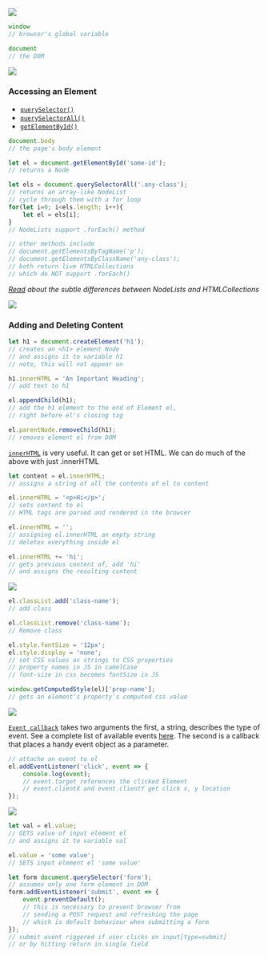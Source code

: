 ![](https://dummyimage.com/3000x2000/ffffff/000000.jpg&text=++++++++++++The+DOM++++++++++++)

```js
window
// browser's global variable

document
// the DOM
```



![](https://dummyimage.com/3000x1000/ffffff/000000.jpg&text=+)

### Accessing an Element

- [`querySelector()`](https://developer.mozilla.org/en-US/docs/Web/API/Document/querySelector) 
- [`querySelectorAll()`](https://developer.mozilla.org/en-US/docs/Web/API/Document/querySelectorAll) 
- [`getElementById()`](https://developer.mozilla.org/en-US/docs/Web/API/Document/getElementById)

```js
document.body
// the page's body element

let el = document.getElementById('some-id');
// returns a Node

let els = document.querySelectorAll('.any-class');
// returns an array-like NodeList
// cycle through them with a for loop
for(let i=0; i<els.length; i++){
    let el = els[i];
}
// NodeLists support .forEach() method

// other methods include
// document.getElementsByTagName('p');
// document.getElementsByClassName('any-class');
// both return live HTMLCollections
// which do NOT support .forEach()
```

_[Read](https://medium.com/@layne_celeste/htmlcollection-vs-nodelist-4b83e3a4fb4b) about the subtle differences between NodeLists and HTMLCollections_



![](https://dummyimage.com/3000x1000/ffffff/000000.jpg&text=+)

### Adding and Deleting Content

```js
let h1 = document.createElement('h1');
// creates an <h1> element Node
// and assigns it to variable h1
// note, this will not appear on

h1.innerHTML = 'An Important Heading';
// add text to h1

el.appendChild(h1);
// add the h1 element to the end of Element el,
// right before el's closing tag

el.parentNode.removeChild(h1);
// removes element el from DOM
```

[`innerHTML`](https://developer.mozilla.org/en-US/docs/Web/API/Element/innerHTML) is very useful. It can get or set HTML. We can do much of the above with just .innerHTML

```js
let content = el.innerHTML;
// assigns a string of all the contents of el to content

el.innerHTML = '<p>Hi</p>';
// sets content to el
// HTML tags are parsed and rendered in the browser

el.innerHTML = '';
// assigning el.innerHTML an empty string
// deletes everything inside el

el.innerHTML += 'hi';
// gets previous content of, add 'hi'
// and assigns the resulting content
```



![](https://dummyimage.com/3000x2000/ffffff/000000.jpg&text=+++++++++++CSS+in+JS+++++++++++)

```js
el.classList.add('class-name');
// add class

el.classList.remove('class-name');
// Remove class

el.style.fontSize = '12px';
el.style.display = 'none';
// set CSS values as strings to CSS properties
// property names in JS in camelCase
// font-size in css becomes fontSize in JS

window.getComputedStyle(el)['prop-name'];
// gets an element's property's computed css value
```



![](https://dummyimage.com/3000x2000/ffffff/000000.jpg&text=+++++++++++++Events+++++++++++++)

[`Event callback`](https://developer.mozilla.org/en-US/docs/Web/API/EventTarget/addEventListener) takes two arguments the first, a string, describes the type of event. See a complete list of available events [here](https://developer.mozilla.org/en-US/docs/Web/Events). The second is a callback that places a handy event object as a parameter.

```js
// attache an event to el
el.addEventListener('click', event => {
    console.log(event);
    // event.target references the clicked Element
    // event.clientX and event.clientY get click x, y location
});
```



![](https://dummyimage.com/3000x2000/ffffff/000000.jpg&text=+++++++++++++Forms+++++++++++++)

```js
let val = el.value;
// GETS value of input element el
// and assigns it to variable val

el.value = 'some value';
// SETS input element el 'some value'
```

```js
let form document.querySelector('form');
// assumes only one form element in DOM
form.addEventListener('submit', event => {
    event.preventDefault();
    // this is necessary to prevent browser from
    // sending a POST request and refreshing the page
    // which is default behaviour when submitting a form
});
// submit event riggered if user clicks on input[type=submit]
// or by hitting return in single field
```
